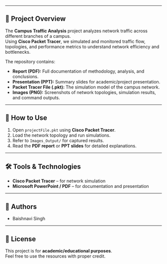 
---

## 📖 Project Overview

The **Campus Traffic Analysis** project analyzes network traffic across different branches of a campus.  
Using **Cisco Packet Tracer**, we simulated and monitored traffic flow, topologies, and performance metrics to understand network efficiency and bottlenecks.  

The repository contains:
- **Report (PDF):** Full documentation of methodology, analysis, and conclusions.  
- **Presentation (PPT):** Summary slides for academic/project presentation.  
- **Packet Tracer File (.pkt):** The simulation model of the campus network.  
- **Images (PNG):** Screenshots of network topologies, simulation results, and command outputs.  

---

## 🚀 How to Use

1. Open `projectFile.pkt` using **Cisco Packet Tracer**.  
2. Load the network topology and run simulations.  
3. Refer to `Images_Output/` for captured results.  
4. Read the **PDF report** or **PPT slides** for detailed explanations.  

---

## 🛠 Tools & Technologies

- **Cisco Packet Tracer** – for network simulation  
- **Microsoft PowerPoint / PDF** – for documentation and presentation  

---

## 📌 Authors

- Baishnavi Singh

---

## 📜 License

This project is for **academic/educational purposes**.  
Feel free to use the resources with proper credit.
